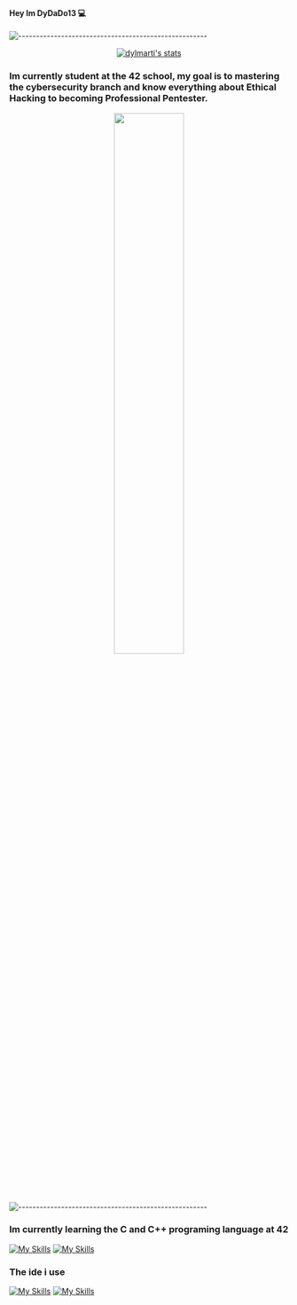 #### Hey Im DyDaDo13 💻

![-----------------------------------------------------](https://raw.githubusercontent.com/andreasbm/readme/master/assets/lines/rainbow.png)
<div align="center">
<a href="https://github.com/Coday-meric/badge42"><img src="https://badge42.coday.fr/api/v2/clvc5r7q51951101p4bwexw3j8/stats?cursusId=21&coalitionId=318" alt="dylmarti's stats" /></a>
</div>

### Im currently student at the 42 school, my goal is to mastering the cybersecurity branch and know everything about Ethical Hacking to becoming Professional Pentester.

<div align="center">
  <img src="https://media.wired.com/photos/59271004cefba457b079c01e/master/pass/white-gray-black-hat-hacker-158788611.jpg" width=50% >
</div>

![-----------------------------------------------------](https://raw.githubusercontent.com/andreasbm/readme/master/assets/lines/rainbow.png)

### Im currently learning the C and C++ programing language at 42
[![My Skills](https://skillicons.dev/icons?i=c)](https://skillicons.dev) [![My Skills](https://skillicons.dev/icons?i=cpp)](https://skillicons.dev)

### The ide i use
[![My Skills](https://skillicons.dev/icons?i=vscode)](https://skillicons.dev) [![My Skills](https://skillicons.dev/icons?i=vim)](https://skillicons.dev)

<!--
**DyDaDo13/DyDaDo13** is a ✨ _special_ ✨ repository because its `README.md` (this file) appears on your GitHub profile.

Here are some ideas to get you started:

- 🔭 I’m currently working on ...
- 🌱 I’m currently learning ...
- 👯 I’m looking to collaborate on ...
- 🤔 I’m looking for help with ...
- 💬 Ask me about ...
- 📫 How to reach me: ...
- 😄 Pronouns: ...
- ⚡ Fun fact: ...
-->
